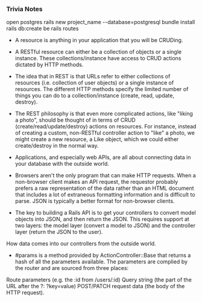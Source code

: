 ### Trivia Notes

open postgres
rails new project_name --database=postgresql
bundle install
rails db:create
be rails routes

* A resource is anything in your application that you will be CRUDing.

* A RESTful resource can either be a collection of objects or a single instance. These collections/instance have access to CRUD actions dictated by HTTP methods.

* The idea that in REST is that URLs refer to either collections of resources (i.e. collection of user objects) or a single instance of resources. The different HTTP methods specify the limited number of things you can do to a collection/instance (create, read, update, destroy).

* The REST philosophy is that even more complicated actions, like "liking a photo", should be thought of in terms of CRUD (create/read/update/destroy) actions on resources. For instance, instead of creating a custom, non-RESTful controller action to "like" a photo, we might create a new resource, a Like object, which we could either create/destroy in the normal way.

* Applications, and especially web APIs, are all about connecting data in your database with the outside world.

* Browsers aren't the only program that can make HTTP requests. When a non-browser client makes an API request, the requestor probably prefers a raw representation of the data rather than an HTML document that includes a lot of extraneous formatting information and is difficult to parse. JSON is typically a better format for non-browser clients.

* The key to building a Rails API is to get your controllers to convert model objects into JSON, and then return the JSON. This requires support at two layers: the model layer (convert a model to JSON) and the controller layer (return the JSON to the user).

How data comes into our controllers from the outside world.

* #params is a method provided by ActionController::Base that returns a hash of all the parameters available. The parameters are complied by the router and are sourced from three places:

Route parameters (e.g. the :id from /users/:id)
Query string (the part of the URL after the ?: ?key=value)
POST/PATCH request data (the body of the HTTP request).
